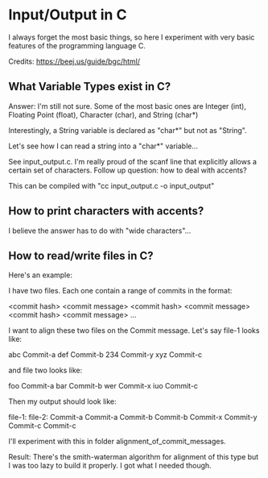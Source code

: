# Input/Output in C

I always forget the most basic things, so here I experiment with very basic features of the programming language C. 

Credits: https://beej.us/guide/bgc/html/

## What Variable Types exist in C?

Answer: I'm still not sure. Some of the most basic ones are Integer (int), Floating Point (float), Character (char), and String (char\*)

Interestingly, a String variable is declared as "char\*" but not as "String".

Let's see how I can read a string into a "char\*" variable...

See input_output.c. I'm really proud of the scanf line that explicitly allows a certain set of characters. Follow up question: how to deal with accents?

This can be compiled with "cc input_output.c -o input_output"

## How to print characters with accents?

I believe the answer has to do with "wide characters"...

## How to read/write files in C?

Here's an example:

I have two files. Each one contain a range of commits in the format:

\<commit hash\> \<commit message\>
\<commit hash\> \<commit message\>
\<commit hash\> \<commit message\>
...

I want to align these two files on the Commit message. Let's say file-1 looks like:

abc Commit-a
def Commit-b
234 Commit-y
xyz Commit-c

and file two looks like:

foo Commit-a
bar Commit-b
wer Commit-x
iuo Commit-c

Then my output should look like:

file-1:     file-2:
Commit-a    Commit-a
Commit-b    Commit-b
            Commit-x
Commit-y
Commit-c    Commit-c

I'll experiment with this in folder alignment\_of\_commit\_messages.

Result: There's the smith-waterman algorithm for alignment of this type but I was too lazy to build it properly. I got what I needed though.
